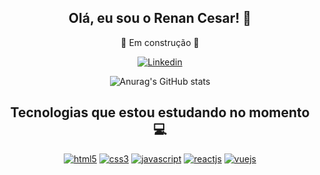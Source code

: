 <div style="display: inline_block" align="center">
 <h2> Olá, eu sou o Renan Cesar! 👋</h2>

🚧 Em construção 🚧

[![Linkedin](https://img.shields.io/badge/LinkedIn-0077B5?style=for-the-badge&logo=linkedin&logoColor=white)](https://www.linkedin.com/in/renan-cesar-a7155ab3/)

![Anurag's GitHub stats](https://github-readme-stats.vercel.app/api?username=rencsar&show_icons=true&theme=dark)
 



## Tecnologias que estou estudando no momento 💻



[![html5](https://img.shields.io/badge/HTML5-E34F26?style=for-the-badge&logo=html5&logoColor=white)](https://developer.mozilla.org/pt-BR/docs/Web/HTML/Element)
[![css3](https://img.shields.io/badge/CSS3-1572B6?style=for-the-badge&logo=css3&logoColor=white)](https://developer.mozilla.org/pt-BR/docs/Web/CSS)
[![javascript](https://img.shields.io/badge/JavaScript-323330?style=for-the-badge&logo=javascript&logoColor=F7DF1E)](https://developer.mozilla.org/pt-BR/docs/Web/JavaScript)
[![reactjs](https://img.shields.io/badge/React-20232A?style=for-the-badge&logo=react&logoColor=61DAFB)](https://pt-br.reactjs.org/docs/getting-started.html)
[![vuejs](https://img.shields.io/badge/Vue.js-35495E?style=for-the-badge&logo=vue.js&logoColor=4FC08D)](https://br.vuejs.org/v2/guide/index.html)
</div>



